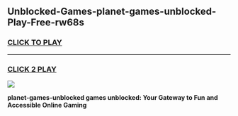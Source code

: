 
## Unblocked-Games-planet-games-unblocked-Play-Free-rw68s
<h3>
<a href="https://premium76.site?title=planet-games-unblocked&ref=10A">CLICK TO PLAY</a></h3>
<hr>

<h3>
<a href="https://premium76.site?title=planet-games-unblocked&ref=10A">CLICK 2 PLAY</a>
  
</h3>

<a href="https://premium76.site?title=planet-games-unblocked&ref=10A"><img src="https://clearcache.store/games.png"></a>


**planet-games-unblocked games unblocked: Your Gateway to Fun and Accessible Online Gaming**
